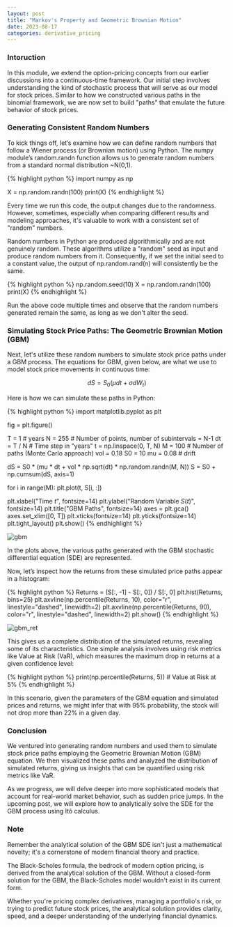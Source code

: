 ```yaml
---
layout: post
title: "Markov's Property and Geometric Brownian Motion"
date: 2023-08-17
categories: derivative_pricing
---
```


### Intoruction

In this module, we extend the option-pricing concepts from our earlier discussions into a continuous-time framework. Our initial step involves understanding the kind of stochastic process that will serve as our model for stock prices. Similar to how we constructed various paths in the binomial framework, we are now set to build "paths" that emulate the future behavior of stock prices.

### Generating Consistent Random Numbers
To kick things off, let’s examine how we can define random numbers that follow a Wiener process (or Brownian motion) using Python. The numpy module’s random.randn function allows us to generate random numbers from a standard normal distribution ~N(0,1).

{% highlight python %}
import numpy as np

X = np.random.randn(100)
print(X)
{% endhighlight %}

Every time we run this code, the output changes due to the randomness. However, sometimes, especially when comparing different results and modeling approaches, it's valuable to work with a consistent set of "random" numbers.

Random numbers in Python are produced algorithmically and are not genuinely random. These algorithms utilize a "random" seed as input and produce random numbers from it. Consequently, if we set the initial seed to a constant value, the output of np.random.rand(n) will consistently be the same.

{% highlight python %}
np.random.seed(10)
X = np.random.randn(100)
print(X)
{% endhighlight %}

Run the above code multiple times and observe that the random numbers generated remain the same, as long as we don't alter the seed.

### Simulating Stock Price Paths: The Geometric Brownian Motion (GBM)
Next, let's utilize these random numbers to simulate stock price paths under a GBM process. The equations for GBM, given below, are what we use to model stock price movements in continuous time:

$$ dS = S_0 \left(\mu dt + \sigma dW_t \right) $$

Here is how we can simulate these paths in Python:

{% highlight python %}
import matplotlib.pyplot as plt

fig = plt.figure()

T = 1  # years
N = 255  # Number of points, number of subintervals = N-1
dt = T / N  # Time step in "years"
t = np.linspace(0, T, N)
M = 100  # Number of paths (Monte Carlo approach)
vol = 0.18
S0 = 10
mu = 0.08  # drift

dS = S0 * (mu * dt + vol * np.sqrt(dt) * np.random.randn(M, N))
S = S0 + np.cumsum(dS, axis=1)

for i in range(M):
    plt.plot(t, S[i, :])

plt.xlabel("Time $t$", fontsize=14)
plt.ylabel("Random Variable $S(t)$", fontsize=14)
plt.title("GBM Paths", fontsize=14)
axes = plt.gca()
axes.set_xlim([0, T])
plt.xticks(fontsize=14)
plt.yticks(fontsize=14)
plt.tight_layout()
plt.show()
{% endhighlight %}

![gbm](/images/gbm.png)

In the plots above, the various paths generated with the GBM stochastic differential equation (SDE) are represented.

Now, let’s inspect how the returns from these simulated price paths appear in a histogram:

{% highlight python %}
Returns = (S[:, -1] - S[:, 0]) / S[:, 0]
plt.hist(Returns, bins=25)
plt.axvline(np.percentile(Returns, 10), color="r", linestyle="dashed", linewidth=2)
plt.axvline(np.percentile(Returns, 90), color="r", linestyle="dashed", linewidth=2)
plt.show()
{% endhighlight %}

![gbm_ret](/images/gbm_return.png)

This gives us a complete distribution of the simulated returns, revealing some of its characteristics. One simple analysis involves using risk metrics like Value at Risk (VaR), which measures the maximum drop in returns at a given confidence level:

{% highlight python %}
print(np.percentile(Returns, 5))  # Value at Risk at 5%
{% endhighlight %}

In this scenario, given the parameters of the GBM equation and simulated prices and returns, we 
might infer that with 95% probability, the stock will not drop more than 22% in a given day.

### Conclusion 

We ventured into generating random numbers and used them to simulate stock price paths employing the Geometric Brownian Motion (GBM) equation. We then visualized these paths and analyzed the distribution of simulated returns, giving us insights that can be quantified using risk metrics like VaR.

As we progress, we will delve deeper into more sophisticated models that account for real-world market behavior, such as sudden price jumps. In the upcoming post, we will explore how to analytically solve the SDE for the GBM process using Itô calculus.

### Note 

Remember the analytical solution of the GBM SDE isn't just a mathematical novelty; it's a cornerstone of modern financial theory and practice. 

The Black-Scholes formula, the bedrock of modern option pricing, is derived from the analytical solution of the GBM. Without a closed-form solution for the GBM, the Black-Scholes model wouldn't exist in its current form.

Whether you're pricing complex derivatives, managing a portfolio's risk, or trying to predict future stock prices, the analytical solution provides clarity, speed, and a deeper understanding of the underlying financial dynamics.
